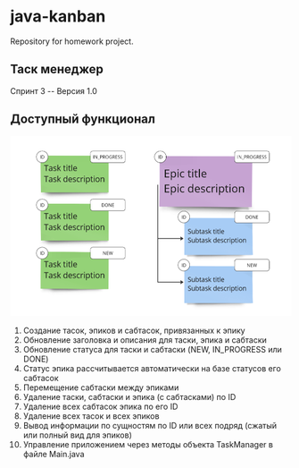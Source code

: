 # java-kanban

Repository for homework project.

## Таск менеджер

Спринт 3 -- Версия 1.0

## Доступный функционал

![](TaskManager-image.png)

1. Создание тасок, эпиков и сабтасок, привязанных к эпику
2. Обновление заголовка и описания для таски, эпика и сабтаски
3. Обновление статуса для таски и сабтаски (NEW, IN_PROGRESS или DONE)
4. Статус эпика рассчитывается автоматически на базе статусов его сабтасок
5. Перемещение сабтаски между эпиками
6. Удаление таски, сабтаски и эпика (с сабтасками) по ID
7. Удаление всех сабтасок эпика по его ID
8. Удаление всех тасок и всех эпиков
9. Вывод информации по сущностям по ID или всех подряд (сжатый или полный вид для эпиков)
10. Управление приложением через методы объекта TaskManager в файле Main.java